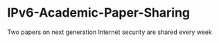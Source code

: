 # IPv6-Academic-Paper-Sharing
Two papers on next generation Internet security are shared every week

